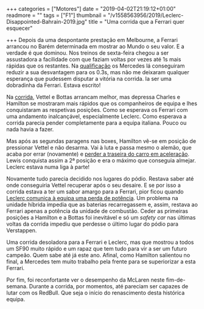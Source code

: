 +++
categories = ["Motores"]
date = "2019-04-02T21:19:12+01:00"
readmore = ""
tags = ["F1"]
thumbnail = "/v1558563956/2019/Leclerc-Disappointed-Bahrain-2019.jpg"
title = "Uma corrida que a Ferrari quer esquecer"

+++
Depois da uma despontante prestação em Melbourne, a Ferrari arrancou no Barém determinada em mostrar ao Mundo o seu valor. E a verdade é que dominou. Nos treinos de sexta-feira chegou a ser assustadora a facilidade com que faziam voltas por vezes até 1s mais rápidas que os restantes. Na [qualificação](https://youtu.be/QsX9xXq2pqE) os Mercedes lá conseguiram reduzir a sua desvantagem para os 0.3s, mas não me deixaram qualquer esperança que pudessem disputar a vitória na corrida. Ia ser uma dobradinha da Ferrari. Estava escrito!

Na [corrida](https://youtu.be/0VjWY--QdMA), Vettel e Bottas arrancam melhor, mas depressa Charles e Hamilton se mostraram mais rápidos que os companheiros de equipa e lhes conquistaram as respetivas posições. Como se esperava os Ferrari com uma andamento inalcançável, especialmente Leclerc. Como esperava a corrida parecia pender completamente para a equipa italiana. Pouco ou nada havia a fazer.

Mas após as segundas paragens nas boxes, Hamilton vê-se em posição de pressionar Vettel e não desarma. Vai à luta e passa mesmo o alemão, que acaba por errar (novamente) e [perder a traseira do carro em aceleração](https://youtu.be/Nq95z3Pbjs0). Lewis conquista assim a 2ª posição e era o máximo que conseguia almejar. Leclerc estava numa liga à parte!

Novamente tudo parecia decidido nos lugares do pódio. Restava saber até onde conseguiria Vettel recuperar após o seu desaire. E se por isso a corrida estava a ter um sabor amargo para a Ferrari, pior ficou quando [Leclerc comunica à equipa uma perda de potência](https://youtu.be/uxLrwNJMpmQ). Um problema na unidade híbrida impedia que as baterias recarregassem e, assim, restava ao Ferrari apenas a potência da unidade de combustão. Ceder as primeiras posições a Hamilton e a Bottas foi inevitável e só um _safety car_ nas últimas voltas da corrida impediu que perdesse o último lugar do pódio para Verstappen.

Uma corrida desoladora para a Ferrari e Leclerc, mas que mostrou a todos um SF90 muito rápido e um rapaz que tem tudo para vir a ser um futuro campeão. Quem sabe até já este ano. Afinal, como Hamilton salientou no final, a Mercedes tem muito trabalho pela frente para se superiorizar a esta Ferrari.

Por fim, foi reconfortante ver o desempenho da McLaren neste fim-de-semana. Durante a corrida, por momentos, até pareciam ser capazes de lutar com os RedBull. Que seja o início do renascimento desta histórica equipa.